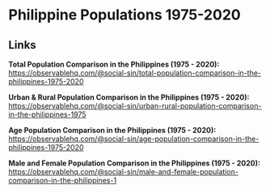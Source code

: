 # Philippine Populations 1975-2020

## Links

**Total Population Comparison in the Philippines (1975 - 2020):** https://observablehq.com/@social-sin/total-population-comparison-in-the-philippines-1975-2020

**Urban & Rural Population Comparison in the Philippines (1975 - 2020):** https://observablehq.com/@social-sin/urban-rural-population-comparison-in-the-philippines-1975

**Age Population Comparison in the Philippines (1975 - 2020):** https://observablehq.com/@social-sin/age-population-comparison-in-the-philippines-1975-2020

**Male and Female Population Comparison in the Philippines (1975 - 2020):** https://observablehq.com/@social-sin/male-and-female-population-comparison-in-the-philippines-1

